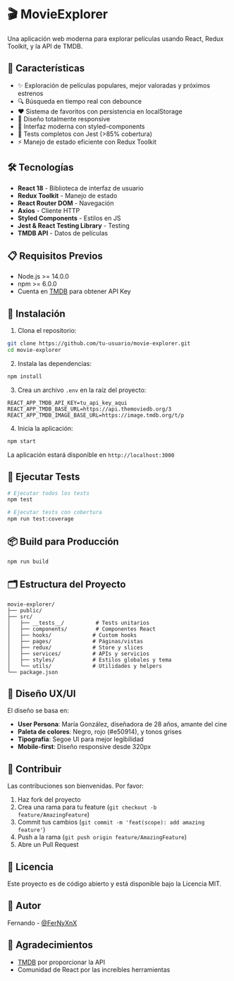 # 🎬 MovieExplorer

Una aplicación web moderna para explorar películas usando React, Redux Toolkit, y la API de TMDB.

## 🚀 Características

- ✨ Exploración de películas populares, mejor valoradas y próximos estrenos
- 🔍 Búsqueda en tiempo real con debounce
- ❤️ Sistema de favoritos con persistencia en localStorage
- 📱 Diseño totalmente responsive
- 🎨 Interfaz moderna con styled-components
- 🧪 Tests completos con Jest (>85% cobertura)
- ⚡ Manejo de estado eficiente con Redux Toolkit

## 🛠️ Tecnologías

- **React 18** - Biblioteca de interfaz de usuario
- **Redux Toolkit** - Manejo de estado
- **React Router DOM** - Navegación
- **Axios** - Cliente HTTP
- **Styled Components** - Estilos en JS
- **Jest & React Testing Library** - Testing
- **TMDB API** - Datos de películas

## 📋 Requisitos Previos

- Node.js >= 14.0.0
- npm >= 6.0.0
- Cuenta en [TMDB](https://www.themoviedb.org/) para obtener API Key

## 🔧 Instalación

1. Clona el repositorio:
```bash
git clone https://github.com/tu-usuario/movie-explorer.git
cd movie-explorer
```

2. Instala las dependencias:
```bash
npm install
```

3. Crea un archivo `.env` en la raíz del proyecto:
```env
REACT_APP_TMDB_API_KEY=tu_api_key_aqui
REACT_APP_TMDB_BASE_URL=https://api.themoviedb.org/3
REACT_APP_TMDB_IMAGE_BASE_URL=https://image.tmdb.org/t/p
```

4. Inicia la aplicación:
```bash
npm start
```

La aplicación estará disponible en `http://localhost:3000`

## 🧪 Ejecutar Tests
```bash
# Ejecutar todos los tests
npm test

# Ejecutar tests con cobertura
npm run test:coverage
```

## 📦 Build para Producción
```bash
npm run build
```

## 🗂️ Estructura del Proyecto
```
movie-explorer/
├── public/
├── src/
│   ├── __tests__/          # Tests unitarios
│   ├── components/         # Componentes React
│   ├── hooks/             # Custom hooks
│   ├── pages/             # Páginas/vistas
│   ├── redux/             # Store y slices
│   ├── services/          # APIs y servicios
│   ├── styles/            # Estilos globales y tema
│   └── utils/             # Utilidades y helpers
└── package.json
```

## 🎨 Diseño UX/UI

El diseño se basa en:
- **User Persona**: María González, diseñadora de 28 años, amante del cine
- **Paleta de colores**: Negro, rojo (#e50914), y tonos grises
- **Tipografía**: Segoe UI para mejor legibilidad
- **Mobile-first**: Diseño responsive desde 320px

## 🤝 Contribuir

Las contribuciones son bienvenidas. Por favor:
1. Haz fork del proyecto
2. Crea una rama para tu feature (`git checkout -b feature/AmazingFeature`)
3. Commit tus cambios (`git commit -m 'feat(scope): add amazing feature'`)
4. Push a la rama (`git push origin feature/AmazingFeature`)
5. Abre un Pull Request

## 📄 Licencia

Este proyecto es de código abierto y está disponible bajo la Licencia MIT.

## 👤 Autor

Fernando - [@FerNyXnX](https://github.com/FerNyXnX)

## 🙏 Agradecimientos

- [TMDB](https://www.themoviedb.org/) por proporcionar la API
- Comunidad de React por las increíbles herramientas